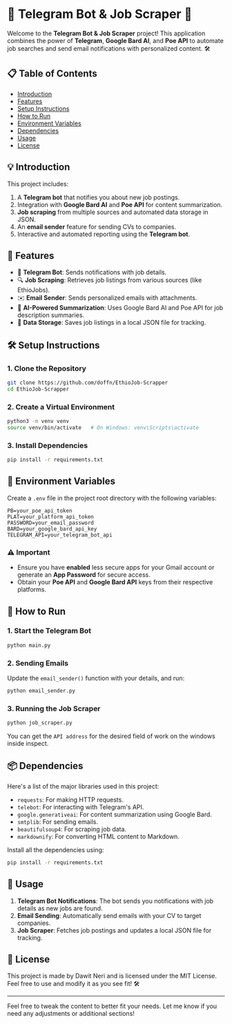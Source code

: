 
# 📧 Telegram Bot & Job Scraper 🚀

Welcome to the **Telegram Bot & Job Scraper** project! This application combines the power of **Telegram**, **Google Bard AI**, and **Poe API** to automate job searches and send email notifications with personalized content. 🛠️

## 📋 Table of Contents
- [Introduction](#introduction)
- [Features](#features)
- [Setup Instructions](#setup-instructions)
- [How to Run](#how-to-run)
- [Environment Variables](#environment-variables)
- [Dependencies](#dependencies)
- [Usage](#usage)
- [License](#license)

## 💡 Introduction
This project includes:
1. A **Telegram bot** that notifies you about new job postings.
2. Integration with **Google Bard AI** and **Poe API** for content summarization.
3. **Job scraping** from multiple sources and automated data storage in JSON.
4. An **email sender** feature for sending CVs to companies.
5. Interactive and automated reporting using the **Telegram bot**.

## 🌟 Features
- 🤖 **Telegram Bot**: Sends notifications with job details.
- 🔍 **Job Scraping**: Retrieves job listings from various sources (like EthioJobs).
- ✉️ **Email Sender**: Sends personalized emails with attachments.
- 🧠 **AI-Powered Summarization**: Uses Google Bard AI and Poe API for job description summaries.
- 📂 **Data Storage**: Saves job listings in a local JSON file for tracking.

## 🛠️ Setup Instructions

### 1. Clone the Repository
```bash
git clone https://github.com/doffn/EthioJob-Scrapper
cd EthioJob-Scrapper
```

### 2. Create a Virtual Environment
```bash
python3 -m venv venv
source venv/bin/activate   # On Windows: venv\Scripts\activate
```

### 3. Install Dependencies
```bash
pip install -r requirements.txt
```

## 🔧 Environment Variables

Create a `.env` file in the project root directory with the following variables:

```env
PB=your_poe_api_token
PLAT=your_platform_api_token
PASSWORD=your_email_password
BARD=your_google_bard_api_key
TELEGRAM_API=your_telegram_bot_api
```

### ⚠️ Important
- Ensure you have **enabled** less secure apps for your Gmail account or generate an **App Password** for secure access.
- Obtain your **Poe API** and **Google Bard API** keys from their respective platforms.

## 🚀 How to Run

### 1. Start the Telegram Bot
```bash
python main.py
```

### 2. Sending Emails
Update the `email_sender()` function with your details, and run:
```bash
python email_sender.py
```

### 3. Running the Job Scraper
```bash
python job_scraper.py
```

You can get the `API address` for the desired field of work on the windows inside inspect.

## 📦 Dependencies
Here's a list of the major libraries used in this project:

- `requests`: For making HTTP requests.
- `telebot`: For interacting with Telegram's API.
- `google.generativeai`: For content summarization using Google Bard.
- `smtplib`: For sending emails.
- `beautifulsoup4`: For scraping job data.
- `markdownify`: For converting HTML content to Markdown.

Install all the dependencies using:
```bash
pip install -r requirements.txt
```

## 🔄 Usage

1. **Telegram Bot Notifications**: The bot sends you notifications with job details as new jobs are found.
2. **Email Sending**: Automatically send emails with your CV to target companies.
3. **Job Scraper**: Fetches job postings and updates a local JSON file for tracking.

## 📃 License
This project is made by Dawit Neri and is licensed under the MIT License. Feel free to use and modify it as you see fit! 🛠️

---

Feel free to tweak the content to better fit your needs. Let me know if you need any adjustments or additional sections!
